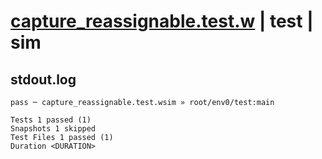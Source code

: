 # [capture_reassignable.test.w](../../../../../examples/tests/valid/capture_reassignable.test.w) | test | sim

## stdout.log
```log
pass ─ capture_reassignable.test.wsim » root/env0/test:main

Tests 1 passed (1)
Snapshots 1 skipped
Test Files 1 passed (1)
Duration <DURATION>
```

